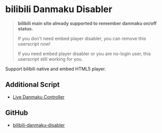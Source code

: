# bilibili Danmaku Disabler

> **bilibili main site already supported to remember danmaku on/off status.**
>
> If you don't need embed player disabler, you can remove this userscript now!
>
> If you need embed player disabler or you are no-login user, this userscript still working for you.

Support bilibili native and embed HTML5 player.

## Additional Script

- [Live Danmaku Controller][addon-script]

## GitHub

- [bilibili-danmaku-disabler][github]

[addon-script]: https://greasyfork.org/scripts/386857-live-danmaku-controller
[github]: https://github.com/akiirui/userscript/tree/bilibili-danmaku-disabler/
